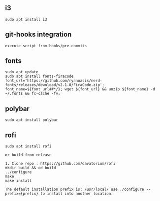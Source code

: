   ## i3
    sudo apt install i3

  ## git-hooks integration
    execute script from hooks/pre-commits
  
  ## fonts
    sudo apt update
    sudo apt install fonts-firacode
    font_url='https://github.com/ryanoasis/nerd-fonts/releases/download/v2.1.0/FiraCode.zip'; font_name=${font_url##*/}; wget ${font_url} && unzip ${font_name} -d ~/.fonts && fc-cache -fv;

  ## polybar
    sudo apt install polybar

  ## rofi
    sudo apt install rofi

    or build from release
      
    1. Clone repo : https://github.com/davatorium/rofi
    mkdir build && cd build
    ../configure
    make
    make install
    
    The default installation prefix is: /usr/local/ use ./configure --prefix={prefix} to install into another location. 
